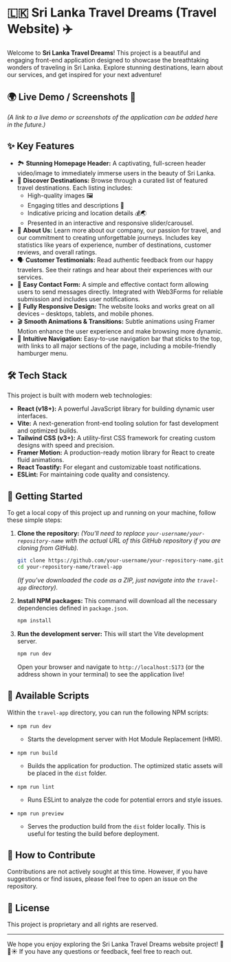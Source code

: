 # 🇱🇰 Sri Lanka Travel Dreams (Travel Website) ✈️

Welcome to **Sri Lanka Travel Dreams**! This project is a beautiful and engaging front-end application designed to showcase the breathtaking wonders of traveling in Sri Lanka. Explore stunning destinations, learn about our services, and get inspired for your next adventure!

## 🌍 Live Demo / Screenshots 📸

*(A link to a live demo or screenshots of the application can be added here in the future.)*

## ✨ Key Features

*   🏞️ **Stunning Homepage Header:** A captivating, full-screen header video/image to immediately immerse users in the beauty of Sri Lanka.
*   📍 **Discover Destinations:** Browse through a curated list of featured travel destinations. Each listing includes:
    *   High-quality images 🖼️
    *   Engaging titles and descriptions 📝
    *   Indicative pricing and location details 💰🌏
    *   Presented in an interactive and responsive slider/carousel.
*   🏢 **About Us:** Learn more about our company, our passion for travel, and our commitment to creating unforgettable journeys. Includes key statistics like years of experience, number of destinations, customer reviews, and overall ratings.
*   🗣️ **Customer Testimonials:** Read authentic feedback from our happy travelers. See their ratings and hear about their experiences with our services.
*   📧 **Easy Contact Form:** A simple and effective contact form allowing users to send messages directly. Integrated with Web3Forms for reliable submission and includes user notifications.
*   📱 **Fully Responsive Design:** The website looks and works great on all devices – desktops, tablets, and mobile phones.
*   🎬 **Smooth Animations & Transitions:** Subtle animations using Framer Motion enhance the user experience and make browsing more dynamic.
*   🧭 **Intuitive Navigation:** Easy-to-use navigation bar that sticks to the top, with links to all major sections of the page, including a mobile-friendly hamburger menu.

## 🛠️ Tech Stack

This project is built with modern web technologies:

*   **React (v18+):** A powerful JavaScript library for building dynamic user interfaces.
*   **Vite:** A next-generation front-end tooling solution for fast development and optimized builds.
*   **Tailwind CSS (v3+):** A utility-first CSS framework for creating custom designs with speed and precision.
*   **Framer Motion:** A production-ready motion library for React to create fluid animations.
*   **React Toastify:** For elegant and customizable toast notifications.
*   **ESLint:** For maintaining code quality and consistency.

## 🚀 Getting Started

To get a local copy of this project up and running on your machine, follow these simple steps:

1.  **Clone the repository:**
    *(You'll need to replace `your-username/your-repository-name` with the actual URL of this GitHub repository if you are cloning from GitHub).*
    ```bash
    git clone https://github.com/your-username/your-repository-name.git
    cd your-repository-name/travel-app
    ```
    *(If you've downloaded the code as a ZIP, just navigate into the `travel-app` directory).*

2.  **Install NPM packages:**
    This command will download all the necessary dependencies defined in `package.json`.
    ```bash
    npm install
    ```

3.  **Run the development server:**
    This will start the Vite development server.
    ```bash
    npm run dev
    ```
    Open your browser and navigate to `http://localhost:5173` (or the address shown in your terminal) to see the application live!

## 📜 Available Scripts

Within the `travel-app` directory, you can run the following NPM scripts:

*   `npm run dev`
    *   Starts the development server with Hot Module Replacement (HMR).

*   `npm run build`
    *   Builds the application for production. The optimized static assets will be placed in the `dist` folder.

*   `npm run lint`
    *   Runs ESLint to analyze the code for potential errors and style issues.

*   `npm run preview`
    *   Serves the production build from the `dist` folder locally. This is useful for testing the build before deployment.

## 🤝 How to Contribute

Contributions are not actively sought at this time. However, if you have suggestions or find issues, please feel free to open an issue on the repository.

## 📄 License

This project is proprietary and all rights are reserved.

---

We hope you enjoy exploring the Sri Lanka Travel Dreams website project! 🌴🐘☀️ If you have any questions or feedback, feel free to reach out.
